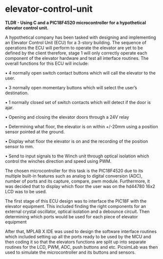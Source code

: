 # elevator-control-unit
**TLDR - Using C and a PIC18F4520 microcontroller for a hypothetical elevator control unit.**

A hypothetical company has been tasked with designing and implementing an Elevator Control Unit (ECU) for a 3-story building. The sequence of operations the ECU will perform to operate the elevator are yet to be defined by the client therefore, stage 1 will only correctly operate each component of the elevator hardware and test all interface routines. The overall functions for this ECU will include:

•	4 normally open switch contact buttons which will call the elevator to the user.

•	3 normally open momentary buttons which will select the user’s destination.

•	1 normally closed set of switch contacts which will detect if the door is ajar.

•	Opening and closing the elevator doors through a 24V relay

  •	Determining what floor, the elevator is on within +/-20mm using a position sensor pointed at the ground.
  
  •	Display what floor the elevator is on and the recording of the position sensor to mm.
  
  •	Send to input signals to the Winch unit through optical isolation which control the winches direction and speed using PWM.
  

The chosen microcontroller for this task is the PIC18F4520 due to its multiple built-in features such as analog to digital conversion (ADC), number of ports and its capture, compare, pwm module. Furthermore, it was decided that to display which floor the user was on the hd44780 16x2 LCD was to be used.

The first stage of this ECU design was to interface the PIC18F with the elevator equipment. This included finding the right components for an external crystal oscillator, optical isolation and a debounce circuit. Then determining which ports would be used for each piece of elevator equipment 

After that, MPLAB X IDE was used to design the software interface routines which included setting up all the ports ready to be used by the MCU and then coding it so that the elevators functions are split up into separate routines for the LCD, PWM, ADC, push buttons and etc. PicsimLab was then used to simulate the microcontroller and its buttons and sensors.
